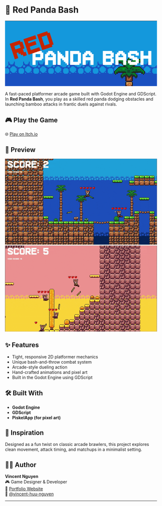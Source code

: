 # 🐼 Red Panda Bash

![Red Panda Bash PNG](./redPandaBash.png)

A fast-paced platformer arcade game built with Godot Engine and GDScript. In **Red Panda Bash**, you play as a skilled red panda dodging obstacles and launching bamboo attacks in frantic duels against rivals.

## 🎮 Play the Game

🌐 [Play on Itch.io](https://cents808.itch.io/red-panda-bash)

## 📸 Preview

![Gameplay Preview](./battleRPB.gif)
![Gameplay Preview](./battleRPB2.gif)

## ✨ Features

- Tight, responsive 2D platformer mechanics
- Unique bash-and-throw combat system
- Arcade-style dueling action
- Hand-crafted animations and pixel art
- Built in the Godot Engine using GDScript

## 🛠️ Built With

- **Godot Engine**
- **GDScript**
- **PiskelApp (for pixel art)**

## 🧠 Inspiration

Designed as a fun twist on classic arcade brawlers, this project explores clean movement, attack timing, and matchups in a minimalist setting.

## 🙋‍♂️ Author

**Vincent Nguyen**  
🎮 Game Designer & Developer  
🔗 [Portfolio Website](https://vincentnguyen.vercel.app/)  
🐙 [@vincent-huu-nguyen](https://github.com/vincent-huu-nguyen)

---
